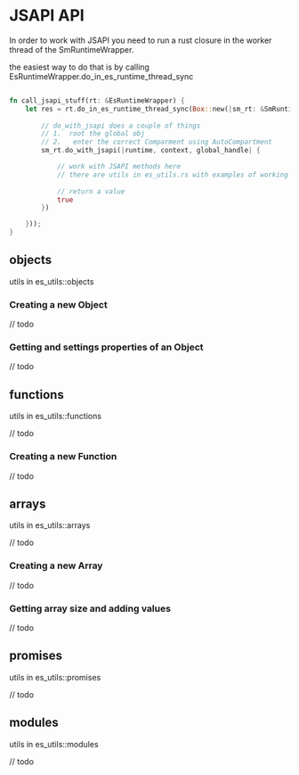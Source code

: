 # JSAPI API

In order to work with JSAPI you need to run a rust closure in the worker thread of the SmRuntimeWrapper.

the easiest way to do that is by calling EsRuntimeWrapper.do_in_es_runtime_thread_sync

```rust

fn call_jsapi_stuff(rt: &EsRuntimeWrapper) {
    let res = rt.do_in_es_runtime_thread_sync(Box::new(|sm_rt: &SmRuntimeWrapper| {
    
        // do_with_jsapi does a couple of things
        // 1.  root the global obj
        // 2.   enter the correct Comparment using AutoCompartment        
        sm_rt.do_with_jsapi(|runtime, context, global_handle| {

            // work with JSAPI methods here
            // there are utils in es_utils.rs with examples of working with JSAPI objects and functions.
    
            // return a value
            true
        })

    }));
}

```

## objects

utils in es_utils::objects

### Creating a new Object

// todo

### Getting and settings properties of an Object

// todo

## functions

utils in es_utils::functions

// todo

### Creating a new Function

// todo

## arrays

utils in es_utils::arrays

// todo

### Creating a new Array

// todo

### Getting array size and adding values

// todo

## promises

utils in es_utils::promises

// todo

## modules

utils in es_utils::modules

// todo

